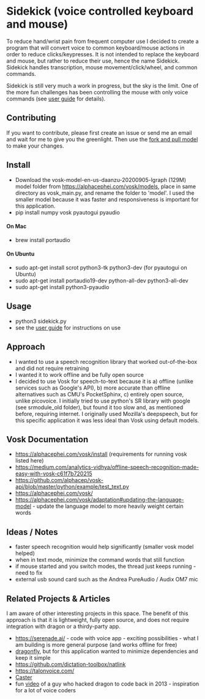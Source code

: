 # Sidekick (voice controlled keyboard and mouse)
To reduce hand/wrist pain from frequent computer use I decided to create a program that will convert voice to common keyboard/mouse actions in order to reduce clicks/keypresses. It is not intended to replace the keyboard and mouse, but rather to reduce their use, hence the name Sidekick. Sidekick handles transcription, mouse movement/click/wheel, and common commands. 

Sidekick is still very much a work in progress, but the sky is the limit. One of the more fun challenges has been controlling the mouse with only voice commands (see [user guide](https://github.com/oeschsec/speech-driven-keyboard/tree/master/docs/userguide.md) for details). 

## Contributing

If you want to contribute, please first create an issue or send me an email and wait for me to give you the greenlight. Then use the [fork and pull model](https://github.com/oeschsec/speech-driven-keyboard/tree/master/docs/forkandpull.md) to make your changes. 

## Install

- Download the vosk-model-en-us-daanzu-20200905-lgraph (129M) model folder from https://alphacephei.com/vosk/models, place in same directory as vosk_main.py, and rename the folder to 'model'. I used the smaller model because it was faster and responsiveness is important for this application. 
- pip install numpy vosk pyautogui pyaudio

#### On Mac

- brew install portaudio

#### On Ubuntu

- sudo apt-get install scrot python3-tk python3-dev (for pyautogui on Ubuntu)
- sudo apt-get install portaudio19-dev python-all-dev python3-all-dev
- sudo apt-get install python3-pyaudio

## Usage

- python3 sidekick.py
- see the [user guide](https://github.com/oeschsec/speech-driven-keyboard/tree/master/docs/userguide.md) for instructions on use

## Approach

- I wanted to use a speech recognition library that worked out-of-the-box and did not require retraining
- I wanted it to work offline and be fully open source
- I decided to use Vosk for speech-to-text because it is a) offline (unlike services such as Google's API), b) more accurate than offline alternatives such as CMU's PocketSphinx, c) entirely open source, unlike picovoice. I initially tried to use python's SR library with google (see srmodule_old folder), but found it too slow and, as mentioned before, requiring internet. I originally used Mozilla's deepspeech, but for this specific application it was less ideal than Vosk using default models.

## Vosk Documentation

- https://alphacephei.com/vosk/install (requirements for running vosk listed here)
- https://medium.com/analytics-vidhya/offline-speech-recognition-made-easy-with-vosk-c61f7b720215
- https://github.com/alphacep/vosk-api/blob/master/python/example/test_text.py
- https://alphacephei.com/vosk/
- https://alphacephei.com/vosk/adaptation#updating-the-language-model - update the language model to more heavily weight certain words

## Ideas / Notes

- faster speech recognition would help significantly (smaller vosk model helped)
- when in text mode, minimize the command words that still function
- if mouse started and you switch modes, the thread just keeps running - need to fix
- external usb sound card such as the Andrea PureAudio / Audix OM7 mic

## Related Projects & Articles 

I am aware of other interesting projects in this space. The benefit of this approach is that it is lightweight, fully open source, and does not require integration with dragon or a thirdy-party app. 

- https://serenade.ai/ - code with voice app - exciting possibilities - what I am building is more general purpose (and works offline for free)
- [dragonfly](https://github.com/dictation-toolbox/dragonfly), but for this application wanted to minimize dependencies and keep it simple
- https://github.com/dictation-toolbox/natlink
- https://talonvoice.com/
- [Caster](https://caster.readthedocs.io/en/latest/)
- fun [video](https://www.youtube.com/watch?v=8SkdfdXWYaI) of a guy who hacked dragon to code back in 2013 - inspiration for a lot of voice coders